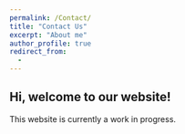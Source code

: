 ```yaml
---
permalink: /Contact/
title: "Contact Us"
excerpt: "About me"
author_profile: true
redirect_from: 
  - 
---
```


## Hi, welcome to our website!
This website is currently a work in progress.